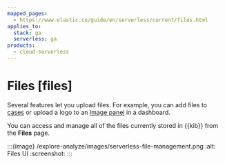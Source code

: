 ```yaml
---
mapped_pages:
  - https://www.elastic.co/guide/en/serverless/current/files.html
applies_to:
  stack: ga
  serverless: ga
products:
  - cloud-serverless
---
```


# Files [files]

Several features let you upload files. For example, you can add files to [cases](../../solutions/observability/incident-management/cases.md) or upload a logo to an [Image panel](../visualize/image-panels.md) in a dashboard.

You can access and manage all of the files currently stored in {{kib}} from the **Files** page.

:::{image} /explore-analyze/images/serverless-file-management.png
:alt: Files UI
:screenshot:
:::
